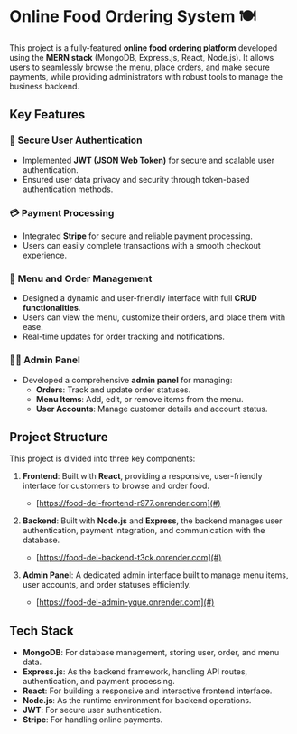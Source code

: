 # Online Food Ordering System 🍽️

This project is a fully-featured **online food ordering platform** developed using the **MERN stack** (MongoDB, Express.js, React, Node.js). It allows users to seamlessly browse the menu, place orders, and make secure payments, while providing administrators with robust tools to manage the business backend.

## Key Features

### 🔐 **Secure User Authentication**
- Implemented **JWT (JSON Web Token)** for secure and scalable user authentication.
- Ensured user data privacy and security through token-based authentication methods.

### 💳 **Payment Processing**
- Integrated **Stripe** for secure and reliable payment processing.
- Users can easily complete transactions with a smooth checkout experience.

### 📝 **Menu and Order Management**
- Designed a dynamic and user-friendly interface with full **CRUD functionalities**.
- Users can view the menu, customize their orders, and place them with ease.
- Real-time updates for order tracking and notifications.

### 👩‍💼 **Admin Panel**
- Developed a comprehensive **admin panel** for managing:
  - **Orders**: Track and update order statuses.
  - **Menu Items**: Add, edit, or remove items from the menu.
  - **User Accounts**: Manage customer details and account status.

## Project Structure

This project is divided into three key components:

1. **Frontend**: Built with **React**, providing a responsive, user-friendly interface for customers to browse and order food.
   - [https://food-del-frontend-r977.onrender.com](#) 

2. **Backend**: Built with **Node.js** and **Express**, the backend manages user authentication, payment integration, and communication with the database.
   - [https://food-del-backend-t3ck.onrender.com](#) 

3. **Admin Panel**: A dedicated admin interface built to manage menu items, user accounts, and order statuses efficiently.
   - [https://food-del-admin-yque.onrender.com](#)


## Tech Stack

- **MongoDB**: For database management, storing user, order, and menu data.
- **Express.js**: As the backend framework, handling API routes, authentication, and payment processing.
- **React**: For building a responsive and interactive frontend interface.
- **Node.js**: As the runtime environment for backend operations.
- **JWT**: For secure user authentication.
- **Stripe**: For handling online payments.
